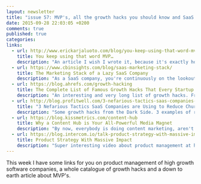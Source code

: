 ```yaml
---
layout: newsletter
title: "issue 57: MVP's, all the growth hacks you should know and SaaS product managment."
date: 2015-09-28 22:03:05 +0200
comments: true
published: true
categories:
links:
  - url: http://www.erickarjaluoto.com/blog/you-keep-using-that-word-mvp
    title: You keep using that word MVP…
    description: "An article I wish I wrote it, because it's exactly how I look at MVP's in my own work and coaching of founders. An MVP is an iteration, a test to see if your assumptions about a customer problem and your idea of a solution for that problem really resonate with customers. No single MVP will ever automagically become a multi billion business, I hope that articles like this will help that myth out of the world."
  - url: https://www.cbinsights.com/blog/saas-marketing-stack/
    title: The Marketing Stack of a Lazy SaaS Company
    description: "As a SaaS company, you're continuously on the lookout to land new customers at an acceptable acquisition cost. This article from CB Insights describes the tools and tricks they use to get prospects in."
  - url: https://blog.ahrefs.com/growth-hacking
    title: The Complete List of Famous Growth Hacks That Every Startup Needs To Know
    description: "An interesting and very long list of growth hacks. From the _Fake it Hack_ to the _Reminder hack_, they are all there. One word of warning though: it's not because a certain hack worked for one company, that it will automatically work for you."
  - url: http://blog.profitwell.com/3-nefarious-tactics-saas-companies-are-using-to-reduce-churn
    title: "3 Nefarious Tactics SaaS Companies are Using to Reduce Churn"
    description: "Some growth hacks from the Dark Side. 3 examples of really bad things to do to fight churn. I'm definitely not recommending these, nor is the author of the article."
  - url: https://blog.kissmetrics.com/content-hub
    title: Why a Content Hub is Your All-Powerful Media Magnet
    description: "By now, everybody is doing content marketing, aren't they? This means your content marketing team is fighting for the attention of users. This article by Kissmetrics describes how creating a _content hub_ can help you. A content hub is a destination where website visitors can find branded, curated, social media, user generated, or any type of content related to a topic."
  - url: https://blog.intercom.io/talk-product-strategy-with-massive-impact/
    title: Product Strategy With Massive Impact
    description: "Super interesting video about product management at high growth software companies by Intercom. One of the takeaways: fight feature creep on a daily basis."
---
```

This week I have some links for you on product management of high growth software companies, a whole catalogue of growth hacks and a down to earth article about MVP's.

